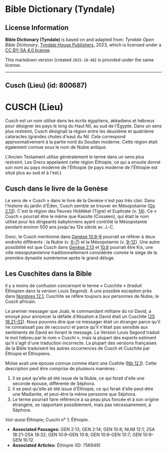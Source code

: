 # Bible Dictionary (Tyndale)

## License Information

**Bible Dictionary (Tyndale)** is based on and adapted from: _Tyndale Open Bible Dictionary_, [Tyndale House Publishers](https://tyndaleopenresources.com/), 2023, which is licensed under a [CC BY-SA 4.0 license](https://creativecommons.org/licenses/by-sa/4.0/legalcode.en).

This markdown version (created `2025-10-06`) is provided under the same license.



--------------------------------

## Cusch (Lieu) (id: 800687)

CUSCH (Lieu)
============

Cusch est un nom utilisé dans les écrits égyptiens, akkadiens et hébreux pour désigner les pays le long du Haut Nil, au sud de l'Égypte. Dans un sens plus restreint, Cusch désignait la région entre les deuxième et quatrième cataractes (grandes chutes d'eau) du Nil. Cela correspond approximativement à la partie nord du Soudan moderne. Cette région était également connue sous le nom de Nubie antique.

L'Ancien Testament utilise généralement le terme dans un sens plus restreint. Les Grecs appelaient cette région Éthiopie, ce qui a ensuite donné son nom au pays moderne de l'Éthiopie (le pays moderne de l'Éthiopie est situé plus au sud et à l'est.)

Cusch dans le livre de la Genèse
--------------------------------

Le sens de « Cusch » dans le livre de la Genèse n'est pas très clair. Dans l'histoire du jardin d'Éden, Cusch semble se trouver en Mésopotamie ([Gn 2\.13](https://ref.ly/Gen2:13)). C'est la région des fleuves Hiddékel (Tigre) et Euphrate (v. [14](https://ref.ly/Gen2:14)). Ce « Cusch » pourrait être le même que Kassite (Cosséen), qui était le nom utilisé pour les dirigeants babyloniens ayant contrôlé la Mésopotamie pendant environ 500 ans jusqu'au 12e siècle av. J.‑C.

Donc, le Cusch mentionné dans [Genèse 10\.6–8](https://ref.ly/Gen10:6-Gen10:8) pourrait se référer à deux endroits différents : la Nubie (v. [6–7](https://ref.ly/Gen10:6-Gen10:7)) et la Mésopotamie (v. [9–12](https://ref.ly/Gen10:9-Gen10:12)). Une autre possibilité est que Cusch dans [Genèse 2\.13](https://ref.ly/Gen2:13) et [10\.8](https://ref.ly/Gen10:8) pourrait être Kis, une ville mésopotamienne traditionnellement considérée comme le siège de la première dynastie sumérienne après le grand déluge.

Les Cuschites dans la Bible
---------------------------

Il y a moins de confusion concernant le terme « Cuschite » (traduit Éthiopien dans la version Louis Segond). À une possible exception près dans [Nombres 12\.1](https://ref.ly/Num12:1), Cuschite se réfère toujours aux personnes de Nubie, le Cusch africain.

Le premier messager que Joab, le commandant militaire du roi David, a envoyé pour annoncer la défaite d'Absalom à David était un Cuschite ([2S 18\.21–32](https://ref.ly/2Sam18:21-2Sam18:32)). Nous pouvons dire que ce messager était un étranger parce qu'il ne connaissait pas de raccourci et parce qu'il n'était pas sensible aux sentiments de David en livrant le message. La Version Louis Segond traduit le mot hébreu par le nom « Cuschi », mais la plupart des experts estiment qu'il s'agit d'une traduction incorrecte. La plupart des versions françaises de la Bible traduisent les autres occurrences de Cusch et Cuschite par Éthiopie et Éthiopiens.

Moïse avait une épouse connue comme étant une Cushite ([Nb 12\.1](https://ref.ly/Num12:1)). Cette description peut être comprise de plusieurs manières :

1. Il se peut qu'elle ait été issue de la Nubie, ce qui ferait d'elle une seconde épouse, différente de Séphora.
2. Il se peut qu'elle ait été issue d'Éthiopie, ce qui ferait d'elle peut\-être une Madianite, et peut\-être la même personne que Séphora.
3. Le terme pourrait faire référence à sa peau plus foncée et à son origine étrangère, se rapportant possiblement, mais pas nécessairement, à Séphora.

*Voir aussi* Éthiopie; Cuschi n° 1; Éthiopie.

* **Associated Passages:** GEN 2:13; GEN 2:14; GEN 10:8; NUM 12:1; 2SA 18:21–2SA 18:32; GEN 10:6–GEN 10:8; GEN 10:6–GEN 10:7; GEN 10:9–GEN 10:12
* **Associated Articles:** Éthiopie (ID: 756949)

